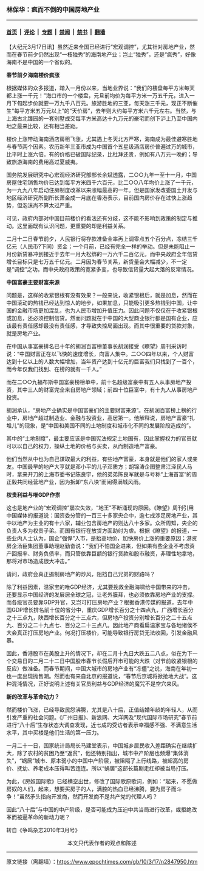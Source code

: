 ### 林保华：疯而不倒的中国房地产业

---

#### [首页](../../../..?n2847950) &nbsp;|&nbsp; [评论](../../../../../epoch-comment?n2847950) &nbsp;|&nbsp; [专题](../../../../../epoch-special?n2847950) &nbsp;|&nbsp; [禁闻](../../../../../epoch-news?n2847950) &nbsp;|&nbsp; [禁书](../../../../../books?n2847950) &nbsp;|&nbsp; [翻墙](https://github.com/gfw-breaker/nogfw/blob/master/README.md?n2847950)


<div class="post_content" id="artbody" itemprop="articleBody">
 <!-- article content begin -->
 <p>
  【大纪元3月17日讯】虽然近来全国已经进行“宏观调控”，尤其针对房地产业，然而在春节前夕仍然出现“一枝独秀”的海南地产业；岂止“独秀”，还是“疯秀”，好像海南不是中国的一个省似的。
 </p>
 <p>
  <b>
   春节前夕海南楼价疯涨
  </b>
 </p>
 <p>
  根据媒体的众多报道，踏入一月份以来，当地业界说：“我们的楼盘每平方米每天都上涨一千元！”海口市的一个楼盘，元旦前均价为每平方米一万五千元，进入一月下旬起步价就要一万九千八百元。旅游胜地的三亚，每天涨三千元，现正不断催生“每平方米五万元以上”的“天价房”，去年则大约每平方米六千元左右。当然，与上海古北臻园的一套别墅成交每平方米高达十九万元的豪宅而创下沪上乃至中国内地之最来比较，还有相当差距。
 </p>
 <p>
  楼价上涨带动海南酒店房租飞涨，尤其遇上冬天北方严寒，海南成为最佳避寒胜地与春节两个因素。农历新年三亚市成为中国首个五星级酒店房价普遍过万的城市，比平时上涨六倍。有的价格已破国际纪录，比杜拜还贵，例如有八万元一晚的；导致旅游海南的费用高过夏威夷。
 </p>
 <p>
  国务院发展研究中心宏观经济研究部部长余斌透露，二○○九年一至十一月，中国房屋住宅销售均价已达到每平方米四千六百元，比二○○八年均价上涨了一千元，为一九九八年启动住房制度改革以来涨幅最高的一年。但是国家发改委国土开发与地区经济研究所副所长萧金成一月底在香港表示，目前国内房价存在过快上涨趋势，但泡沫尚不算太过严重。
 </p>
 <p>
  可见，政府内部对中国目前楼价的看法还有分歧，这不能不影响到政策的制定与推动。这里面既有认识问题，更重要的却是利益关系。
 </p>
 <p>
  二月十二日春节前夕，人民银行将存款准备金率再上调零点五个百分点，冻结三千亿元（人民币?下同）资金；一个月前，已经有完全一样的举动。但是未能阻止一月份新贷暴冲到接近于去年一月大松绑的一万六千二百亿元，而中央政府全年信贷增长目标只是七万五千亿元。二月因为春节关系，新贷量会大幅减少，不一定是“调控”之功。而中央政府政策的宽紧多变，也导致信贷量大起大落的反常情况。
 </p>
 <p>
  <b>
   中国富豪主要财富来源
  </b>
 </p>
 <p>
  问题是，这样的收紧银根有没有效果？一般来说，收紧银根后，就是加息，然而在中国滚动的热钱已经达到惊人的地步，如果加息，只能吸引更多热钱到中国，让中国的金融市场更加混乱，也为人民币增加升值压力。因此问题不仅仅在于收紧银根或加息，还必须控制信贷。然而问题就在于中国的大型商业银行都是国有企业，应该最有责任感却最没有责任感，才导致失控局面出现。而其中很重要的贷款对象，就是房地产业。
 </p>
 <p>
  在中国从事富豪排名已十年的胡润百富榜董事长胡润接受《瞭望》周刊采访时说：“中国财富正在以飞快的速度增长，向富人集中。二○○四年以来，个人财富达到十亿以上的人数大幅增加，当年资产达到十亿元的巨富我们只找到了一百个，而今年仅我们找到、在榜的就有一千人。”
 </p>
 <p>
  而在二○○九福布斯中国富豪榜榜单中，前十名超级富豪中有五人从事房地产投资，其中三人的财富完全来自房地产领域；前四十位巨富中，有十九人从事房地产投资。
 </p>
 <p>
  胡润承认，“房地产业确实是中国富豪们的主要财富来源”。在胡润百富榜上榜的行业中，房地产超过制造业、金融与投资业，高居第一。他解释说，房地产富豪“扎堆儿”的现象，是“中国和美国不同的土地制度和城市化不同的发展阶段造成的”。
 </p>
 <p>
  其中的“土地制度”，最主要应该是中国宪法规定土地国有，因此掌握权力的官员就可以以自己的权力，操纵土地的价格与买卖，从而制造地产富豪。
 </p>
 <p>
  他们当然从中也为自己谋取最大的利益，有些地产富豪，本身就是他们的家人或亲友。中国最早的地产大亨就是邓小平的儿子邓质方；胡锦涛企图整肃江泽民人马时，拿来开刀的上海市委书记陈良宇，他的弟弟陈良军就是与号称“上海首富”的周正毅共同经营地产业，因为拆卸“东八块”而闹得满城风雨。
 </p>
 <p>
  <b>
   权贵利益与唯GDP作祟
  </b>
 </p>
 <p>
  这也是地产业的“宏观调控”屡次失效，“地王”不断涌现的原因。《瞭望》周刊引用中国媒体的报道说：国资委分管的一百三十多家央企中，逾七成涉足房地产业，其中以地产为主业的有十六家，辅业包含房地产的则达八十多家。众所周知，央企的负责人多为权贵子弟。而国有银行在放贷方面助纣为虐。根据《瞭望》的报道，一些业内人士认为，国企“强悍”入市，是抬高地价，加快房价上涨的重要原因；港资房企汤臣集团董事助理赵勤奋说：“我们不怕国企进来，但如果有些企业不考虑资产回报率、财务负债率，而只管依靠巨额的银行贷款和股市融资，非理性地拿地，那将对市场造成很大冲击。”
 </p>
 <p>
  请问，政府会真正遏制房地产的炒风，阻挡自己兄弟的财路吗？
 </p>
 <p>
  除了利益因素，温家宝的唯GDP经济，尤其要挽救金融海啸给中国带来的冲击，还要显示中国经济的发展居全球之冠，让老外膜拜，也必须依靠房地产业的支撑。而各级官员要靠GDP升官，又岂可打压房地产业？根据香港传媒的报道，去年中国GDP增长排名前十位的省分中，重庆GDP增长百分之十四点九，广西增长百分之十三点九，陕西增长百分之十三点六，但房地产投资分别增长百分之二十五点九、百分之二十九点七、百分之二十三点八。因此地产商看扁温家宝与各地诸侯不大会真正打压房地产业。何况打压楼价，可能导致银行房贷无法收回，引发金融风暴。
 </p>
 <p>
  因此，香港股市在美股上升的情况下，却在二月十九日大跌五二八点，似在为下一个交易日的二月二十二日中国股市春节长假后开市可能的大跌（对节前收紧银根的反应）做准备。而春节期间，中国大城市的房地产业有“冻僵”之说，海南在年初一也一度出现抛售潮。然而也有来自北京的报道说，“春节后京城将掀抢地大战”。这种混沌情况，正好说明上述有关官员利益与GDP经济的魔咒不是空穴来风。
 </p>
 <p>
  <b>
   新的改革与革命动力？
  </b>
 </p>
 <p>
  然而楼价飞涨，已经导致民怨沸腾，尤其是八十后，正值结婚年龄的年轻人，从而引发严重的社会问题。《广州日报》、新浪网、大洋网及“现代国际市场研究”春节前进行“八十后”生存状态大调查发现，近七成的受访者表示幸福感不强、不满意生活水平，其中买楼是他们生活的第一压力。
 </p>
 <p>
  一月二十一日，国家统计局局长马建堂表示，中国城乡居民收入差距确实在继续扩大，除了农村的贫困乃至“返贫”，他还特别指出，城市中产阶层也频爆“集体消失”，“蜗居”城市、原本弱小的中国中产阶层，被阻隔了上行线路，被超高的房价、抚幼、养老成本压得叫苦连连。所以“蜗居”这部长篇剧走红却被当局打压。
 </p>
 <p>
  为此，《房奴国际歌》已经横空出世，修改了国际歌原歌词，例如：“起来，不愿做房奴的人们，起来，想要买房子的人，满腔的热血已经沸腾，要为房子而斗争！”虽然矛头指向开发商，然而开发商不是共产党的代理人吗？
 </p>
 <p>
  因此“八十后”与中国的中产阶级，是否可能成为压迫中共当局进行改革，或拒绝改革而被逼革命的新动力呢？
 </p>
 <p>
  转自《争鸣杂志2010年3月号》
  <font color="#ffffff">
   (http://www.dajiyuan.com)
  </font>
  <br/>
  <center>
   <font class="GY13">
    本文只代表作者的观点和陈述
   </font>
  </center>
 </p>
 <!-- article content end -->
 <div id="below_article_ad">
 </div>
</div>


---

原文链接（需翻墙）：https://www.epochtimes.com/gb/10/3/17/n2847950.htm